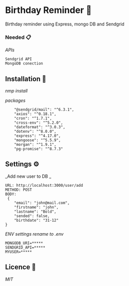 # Birthday Reminder 🚀

Birthday reminder using Express, mongo DB and Sendgrid

### Needed 📋

_APIs_

```
Sendgrid API
MongoDB conection
```

## Installation 🔧

_nmp install_

_packages_

```
    "@sendgrid/mail": "^6.3.1",
    "axios": "^0.18.1",
    "cron": "^1.7.1",
    "cross-env": "^5.2.0",
    "dateformat": "^3.0.3",
    "dotenv": "^8.0.0",
    "express": "^4.17.0",
    "mongoose": "^5.5.9",
    "morgan": "^1.9.1",
    "pg-promise": "^8.7.3"
```

## Settings ⚙️

_Add new user to DB _

```
URL: http://localhost:3000/user/add
METHOD: POST
BODY:
 {
	"email": "john@mail.com",
    "firstname": "john",
    "lastname": "Bold",
    "sended": false,
    "birthdate": "31-12"
}
```

_ENV settings rename to .env_

```
MONGODB_URI=*****
SENDGRID_API=*****
MYUSER=*****
```

## Licence 📄

_MIT_
